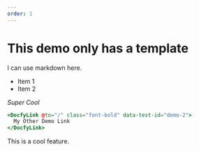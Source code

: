 ```yaml
---
order: 1
---
```


# This demo only has a template

I can use markdown here.

- Item 1
- Item 2

_Super Cool_

```hbs template
<DocfyLink @to="/" class="font-bold" data-test-id="demo-2">
  My Other Demo Link
</DocfyLink>
```

This is a cool feature.
